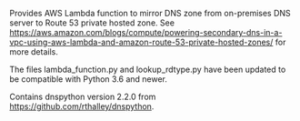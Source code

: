 Provides AWS Lambda function to mirror DNS zone from on-premises DNS server to Route 53 private hosted zone. See https://aws.amazon.com/blogs/compute/powering-secondary-dns-in-a-vpc-using-aws-lambda-and-amazon-route-53-private-hosted-zones/ for more details.

The files lambda_function.py and lookup_rdtype.py have been updated to be compatible with Python 3.6 and newer.

Contains dnspython version 2.2.0 from https://github.com/rthalley/dnspython.
